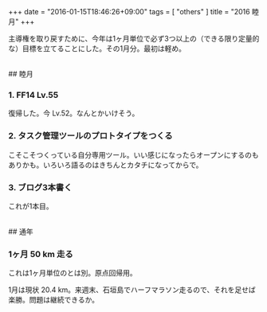 +++
date = "2016-01-15T18:46:26+09:00"
tags = [ "others" ]
title = "2016 睦月"
+++

主導権を取り戻すために、今年は1ヶ月単位で必ず3つ以上の（できる限り定量的な）目標を立てることにした。その1月分。最初は軽め。

<!--more-->

<br />
## 睦月

### 1. FF14 Lv.55

復帰した。今 Lv.52。なんとかいけそう。

### 2. タスク管理ツールのプロトタイプをつくる

こそこそつくっている自分専用ツール。いい感じになったらオープンにするのもありかも。いろいろ語るのはきちんとカタチになってからで。

### 3. ブログ3本書く

これが1本目。

<br />
## 通年

### 1ヶ月 50 km 走る

これは1ヶ月単位のとは別。原点回帰用。

1月は現状 20.4 km。来週末、石垣島でハーフマラソン走るので、それを足せば楽勝。問題は継続できるか。
